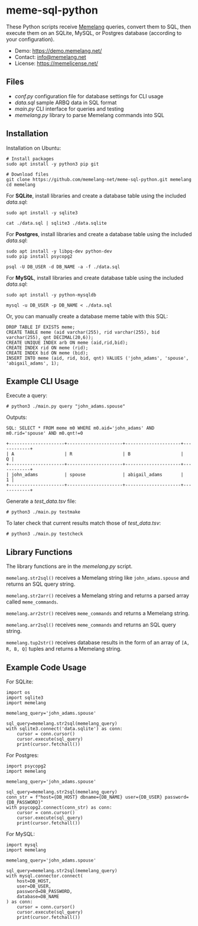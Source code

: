 # meme-sql-python
These Python scripts receive [Memelang](https://memelang.net/) queries, convert them to SQL, then execute them on an SQLite, MySQL, or Postgres database (according to your configuration). 
* Demo: https://demo.memelang.net/
* Contact: info@memelang.net
* License: https://memelicense.net/


## Files
* *conf.py* configuration file for database settings for CLI usage
* *data.sql* sample ARBQ data in SQL format
* *main.py* CLI interface for queries and testing
* *memelang.py* library to parse Memelang commands into SQL


## Installation

Installation on Ubuntu:

	# Install packages
	sudo apt install -y python3 pip git
	
	# Download files
	git clone https://github.com/memelang-net/meme-sql-python.git memelang
	cd memelang

For **SQLite**, install libraries and create a database table using the included *data.sql*:

	sudo apt install -y sqlite3
	
	cat ./data.sql | sqlite3 ./data.sqlite

For **Postgres**, install libraries and create a database table using the included *data.sql*:

	sudo apt install -y libpq-dev python-dev
	sudo pip install psycopg2

	psql -U DB_USER -d DB_NAME -a -f ./data.sql


For **MySQL**, install libraries and create database table using the included *data.sql*:

	sudo apt install -y python-mysqldb

	mysql -u DB_USER -p DB_NAME < ./data.sql


Or, you can manually create a database meme table with this SQL:

	DROP TABLE IF EXISTS meme;
	CREATE TABLE meme (aid varchar(255), rid varchar(255), bid varchar(255), qnt DECIMAL(20,6));
	CREATE UNIQUE INDEX arb ON meme (aid,rid,bid);
	CREATE INDEX rid ON meme (rid);
	CREATE INDEX bid ON meme (bid);
	INSERT INTO meme (aid, rid, bid, qnt) VALUES ('john_adams', 'spouse', 'abigail_adams', 1);


## Example CLI Usage

Execute a query:

	# python3 ./main.py query "john_adams.spouse"

Outputs:

	SQL: SELECT * FROM meme m0 WHERE m0.aid='john_adams' AND m0.rid='spouse' AND m0.qnt!=0
	
	+---------------------+---------------------+---------------------+------------+
	| A                   | R                   | B                   |          Q |
	+---------------------+---------------------+---------------------+------------+
	| john_adams          | spouse              | abigail_adams       |          1 |
	+---------------------+---------------------+---------------------+------------+

Generate a *test_data.tsv* file:

	# python3 ./main.py testmake

To later check that current results match those of *test_data.tsv*:

	# python3 ./main.py testcheck


## Library Functions

The library functions are in the *memelang.py* script.

`memelang.str2sql()` receives a Memelang string like `john_adams.spouse` and returns an SQL query string.

`memelang.str2arr()` receives a Memelang string and returns a parsed array called `meme_commands`.

`memelang.arr2str()` receives `meme_commands` and returns a Memelang string.

`memelang.arr2sql()` receives `meme_commands` and returns an SQL query string.

`memelang.tup2str()` receives database results in the form of an array of `[A, R, B, Q]` tuples and returns a Memelang string.


## Example Code Usage

For SQLite:

	import os
	import sqlite3
	import memelang
	
	memelang_query='john_adams.spouse'

	sql_query=memelang.str2sql(memelang_query)
	with sqlite3.connect('data.sqlite') as conn:
		cursor = conn.cursor()
		cursor.execute(sql_query)
		print(cursor.fetchall())

For Postgres:

	import psycopg2
	import memelang
	
	memelang_query='john_adams.spouse'
	
	sql_query=memelang.str2sql(memelang_query)
	conn_str = f"host={DB_HOST} dbname={DB_NAME} user={DB_USER} password={DB_PASSWORD}"
	with psycopg2.connect(conn_str) as conn:
		cursor = conn.cursor()
		cursor.execute(sql_query)
		print(cursor.fetchall())

For MySQL:

	import mysql
	import memelang
	
	memelang_query='john_adams.spouse'
	
	sql_query=memelang.str2sql(memelang_query)
	with mysql.connector.connect(
		host=DB_HOST,
		user=DB_USER,
		password=DB_PASSWORD,
		database=DB_NAME
	) as conn:
		cursor = conn.cursor()
		cursor.execute(sql_query)
		print(cursor.fetchall())

